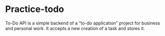# Practice-todo
To-Do API is a simple backend of a “to-do application” project for business and personal work. It accepts a new creation of a task and stores it.
